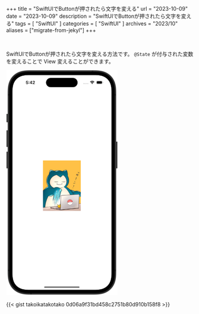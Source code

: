 +++
title = "SwiftUIでButtonが押されたら文字を変える"
url = "2023-10-09"
date = "2023-10-09"
description = "SwiftUIでButtonが押されたら文字を変える"
tags = [
  "SwiftUI"
]
categories = [
  "SwiftUI"
]
archives = "2023/10"
aliases = ["migrate-from-jekyl"]
+++

<br>

SwiftUIでButtonが押されたら文字を変える方法です。
`@State` が付与された変数を変えることで View 変えることができます。

<img src="1.png" width="300px" alt="SwiftUIでButtonが押されたら文字を変える">

{{< gist takoikatakotako 0d06a9f31bd458c2751b80d910b158f8 >}}
